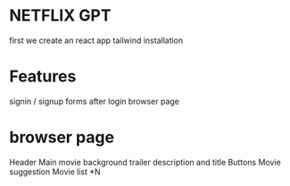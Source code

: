 
# NETFLIX GPT

 first we create an react app 
 tailwind installation


# Features 
 signin / signup forms
 after login browser page

# browser page
  Header
  Main movie
  background trailer
  description and title
  Buttons
  Movie suggestion
  Movie list *N  